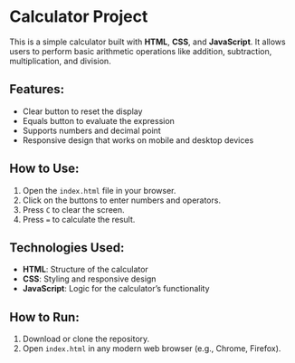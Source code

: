 
# Calculator Project

This is a simple calculator built with **HTML**, **CSS**, and **JavaScript**. It allows users to perform basic arithmetic operations like addition, subtraction, multiplication, and division.

## Features:
- Clear button to reset the display
- Equals button to evaluate the expression
- Supports numbers and decimal point
- Responsive design that works on mobile and desktop devices

## How to Use:
1. Open the `index.html` file in your browser.
2. Click on the buttons to enter numbers and operators.
3. Press `C` to clear the screen.
4. Press `=` to calculate the result.

## Technologies Used:
- **HTML**: Structure of the calculator
- **CSS**: Styling and responsive design
- **JavaScript**: Logic for the calculator’s functionality

## How to Run:
1. Download or clone the repository.
2. Open `index.html` in any modern web browser (e.g., Chrome, Firefox).
